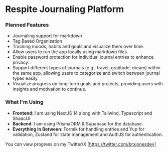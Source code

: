 # Respite Journaling Platform

### Planned Features
- Journaling support for markdown
- Tag Based Organization
- Tracking moods, habits and goals and visualize them over time.
- Allow users to run the app locally using markdown files.
- Enable password protection for individual journal entries to enhance privacy.
- Support different types of journals (e.g., travel, gratitude, dream) within the same app, allowing users to categorize and switch between journal types easily.
- Visualize progress on long-term goals and projects, providing users with insights and motivation to continue.

### What I'm Using
- **Frontend**:
    I am using NextJS 14 along with Tailwind, Typescript and ShadcUI
- **Backend**:
    I am using PrismaORM & Supabase for the database
- **Everything In Between**:
    Formik for handling entries and Yup for validation, Zustand for state management and AuthJS for authentication.
  
You can view progress on my Twitter/X [https://twitter.com/brxjonesdev]
